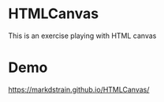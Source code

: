 # HTMLCanvas
This is an exercise playing with HTML canvas
# Demo
https://markdstrain.github.io/HTMLCanvas/
